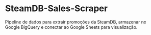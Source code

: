 # SteamDB-Sales-Scraper
Pipeline de dados para extrair promoções da SteamDB, armazenar no Google BigQuery e conectar ao Google Sheets para visualização.
